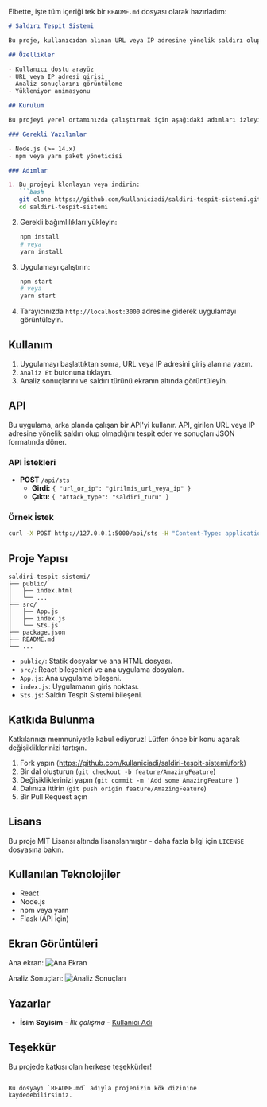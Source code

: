 Elbette, işte tüm içeriği tek bir `README.md` dosyası olarak hazırladım:

```markdown
# Saldırı Tespit Sistemi

Bu proje, kullanıcıdan alınan URL veya IP adresine yönelik saldırı olup olmadığını tespit eden bir React uygulamasıdır. Uygulama, girilen adresi analiz eder ve olası saldırı türünü belirler.

## Özellikler

- Kullanıcı dostu arayüz
- URL veya IP adresi girişi
- Analiz sonuçlarını görüntüleme
- Yükleniyor animasyonu

## Kurulum

Bu projeyi yerel ortamınızda çalıştırmak için aşağıdaki adımları izleyin.

### Gerekli Yazılımlar

- Node.js (>= 14.x)
- npm veya yarn paket yöneticisi

### Adımlar

1. Bu projeyi klonlayın veya indirin:
   ```bash
   git clone https://github.com/kullaniciadi/saldiri-tespit-sistemi.git
   cd saldiri-tespit-sistemi
   ```

2. Gerekli bağımlılıkları yükleyin:
   ```bash
   npm install
   # veya
   yarn install
   ```

3. Uygulamayı çalıştırın:
   ```bash
   npm start
   # veya
   yarn start
   ```

4. Tarayıcınızda `http://localhost:3000` adresine giderek uygulamayı görüntüleyin.

## Kullanım

1. Uygulamayı başlattıktan sonra, URL veya IP adresini giriş alanına yazın.
2. `Analiz Et` butonuna tıklayın.
3. Analiz sonuçlarını ve saldırı türünü ekranın altında görüntüleyin.

## API

Bu uygulama, arka planda çalışan bir API'yi kullanır. API, girilen URL veya IP adresine yönelik saldırı olup olmadığını tespit eder ve sonuçları JSON formatında döner.

### API İstekleri

- **POST** `/api/sts`
  - **Girdi:** `{ "url_or_ip": "girilmis_url_veya_ip" }`
  - **Çıktı:** `{ "attack_type": "saldiri_turu" }`

### Örnek İstek

```bash
curl -X POST http://127.0.0.1:5000/api/sts -H "Content-Type: application/json" -d '{"url_or_ip": "example.com"}'
```

## Proje Yapısı

```plaintext
saldiri-tespit-sistemi/
├── public/
│   ├── index.html
│   └── ...
├── src/
│   ├── App.js
│   ├── index.js
│   └── Sts.js
├── package.json
├── README.md
└── ...
```

- `public/`: Statik dosyalar ve ana HTML dosyası.
- `src/`: React bileşenleri ve ana uygulama dosyaları.
- `App.js`: Ana uygulama bileşeni.
- `index.js`: Uygulamanın giriş noktası.
- `Sts.js`: Saldırı Tespit Sistemi bileşeni.

## Katkıda Bulunma

Katkılarınızı memnuniyetle kabul ediyoruz! Lütfen önce bir konu açarak değişikliklerinizi tartışın.

1. Fork yapın (https://github.com/kullaniciadi/saldiri-tespit-sistemi/fork)
2. Bir dal oluşturun (`git checkout -b feature/AmazingFeature`)
3. Değişikliklerinizi yapın (`git commit -m 'Add some AmazingFeature'`)
4. Dalınıza ittirin (`git push origin feature/AmazingFeature`)
5. Bir Pull Request açın

## Lisans

Bu proje MIT Lisansı altında lisanslanmıştır - daha fazla bilgi için `LICENSE` dosyasına bakın.

## Kullanılan Teknolojiler

- React
- Node.js
- npm veya yarn
- Flask (API için)

## Ekran Görüntüleri

Ana ekran:
![Ana Ekran](screenshots/main_screen.png)

Analiz Sonuçları:
![Analiz Sonuçları](screenshots/results.png)

## Yazarlar

- **İsim Soyisim** - *İlk çalışma* - [Kullanıcı Adı](https://github.com/kullaniciadi)

## Teşekkür

Bu projede katkısı olan herkese teşekkürler!

```

Bu dosyayı `README.md` adıyla projenizin kök dizinine kaydedebilirsiniz.